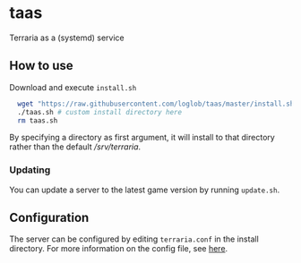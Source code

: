 # taas
Terraria as a (systemd) service
## How to use
Download and execute `install.sh`
```sh
  wget "https://raw.githubusercontent.com/loglob/taas/master/install.sh" -v -O taas.sh
  ./taas.sh # custom install directory here
  rm taas.sh
```
By specifying a directory as first argument, it will install to that directory rather than the default _/srv/terraria_.

### Updating
You can update a server to the latest game version by running `update.sh`.

## Configuration
The server can be configured by editing `terraria.conf` in the install directory. For more information on the config file, see [here](https://terraria.gamepedia.com/Server#Server_files).
